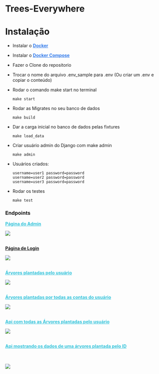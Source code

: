 # Trees-Everywhere

# <b>Instalação</b>

- Instalar o <b><a style="color: #337BEA;" href="https://www.docker.com/">Docker</a></b>
- Instalar o <b><a href="https://docs.docker.com/compose/install/" style="color: #337BEA;">Docker Compose</a></b>
- Fazer o Clone do repositorio
- Trocar o nome do arquivo .env_sample para .env (Ou criar um .env e copiar o conteúdo)
- Rodar o comando make start no terminal
	```
	make start
	```

- Rodar as Migrates no seu banco de dados
	```
	make build
	```
- Dar a carga inicial no banco de dados pelas fixtures
	```
	make load_data
	```
- Criar usuário admin do Django com make admin
	```
	make admin
	```
- Usuários criados:
	```
	username=user1 password=password
	username=user2 password=password
	username=user3 password=password
	```
- Rodar os testes
	```
	make test
	```
### Endpoints

<a href="http://localhost:8000/admin/" style="color: #33C3DA;">
	<p>
		<b>Página do Admin</b>
	</p>
</a>
<img src="https://github.com/user-attachments/assets/49fc0333-d5fe-417d-9041-6f9573654daa">
<br>
<br>
<a href="http://localhost>8000/login/ style="color: #33C3DA;">
	<p>
		<b>Página de Login</b>
	</p>
</a>
<img src="https://github.com/user-attachments/assets/5dc0de8e-d939-44af-8150-24ed9bcf6280">
<br>
<br>
<a href="http://localhost:8000/me/dashboard/" style="color: #33C3DA;">
	<p>
		<b>Árvores plantadas pelo usuário</b>
	</p>
</a>
<img src="https://github.com/user-attachments/assets/b50255dd-cc70-4122-89b1-5592a43cf2e7">
<br>
<br>
<a href="http://localhost:8000/accounts/dashboard/" style="color: #33C3DA;">
	<p>
		<b>Árvores plantadas por todas as contas do usuário</b>
	</p>
</a>
<img src="https://github.com/user-attachments/assets/b31dbe2b-d50a-4497-82a2-eb6f7115347c">
<br>
<br>
<a href="http://localhost:8000/api/me/planted_trees/" style="color: #33C3DA;">
	<p>
		<b>Api com todas as Árvores plantadas pelo usuário</b>
	</p>
</a>
<img src="https://github.com/user-attachments/assets/7524e19a-1a70-42d6-8fea-881016491011">
<br>
<br>
<a href="http://localhost:8000/api/me/planted_trees/1/" style="color: #33C3DA;">
	<p>
		<b>Api mostrando os dados de uma árvores plantada pelo ID</b>
	</p>
</a>
<br>
<br>
<img src="https://github.com/user-attachments/assets/76b08c7e-632d-4989-8891-ca7b4d065a66">
